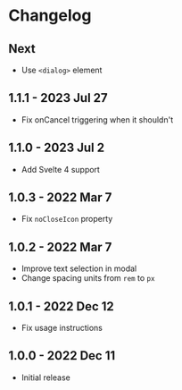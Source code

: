# Changelog

## Next
- Use `<dialog>` element

## 1.1.1 - 2023 Jul 27
- Fix onCancel triggering when it shouldn't

## 1.1.0 - 2023 Jul 2
- Add Svelte 4 support

## 1.0.3 - 2022 Mar 7
- Fix `noCloseIcon` property

## 1.0.2 - 2022 Mar 7
- Improve text selection in modal
- Change spacing units from `rem` to `px`

## 1.0.1 - 2022 Dec 12
- Fix usage instructions

## 1.0.0 - 2022 Dec 11
- Initial release
